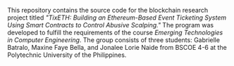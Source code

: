 This repository contains the source code for the blockchain research project titled _"TixETH: Building an Ethereum-Based Event Ticketing System Using Smart Contracts to Control Abusive Scalping."_ 
The program was developed to fulfill the requirements of the course _Emerging Technologies in Computer Engineering_. 
The group consists of three students: Gabrielle Batralo, Maxine Faye Bella, and Jonalee Lorie Naide from BSCOE 4-6 at the Polytechnic University of the Philippines.
